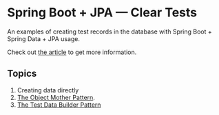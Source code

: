 # Spring Boot + JPA — Clear Tests
An examples of creating test records in the database with Spring Boot + Spring Data + JPA usage.

Check out [the article](https://dev.to/kirekov/spring-boot-jpa-clear-tests-45he) to get more information.

## Topics

1. Creating data directly
2. [The Object Mother Pattern](https://martinfowler.com/bliki/ObjectMother.html).
3. [The Test Data Builder Pattern](https://www.javacodegeeks.com/2014/06/test-data-builders-and-object-mother-another-look.html)